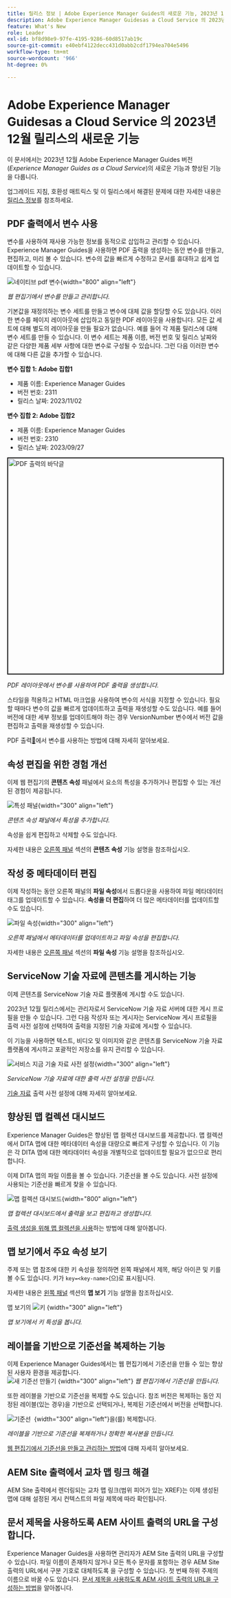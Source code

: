 ```yaml
---
title: 릴리스 정보 | Adobe Experience Manager Guides의 새로운 기능, 2023년 12월 릴리스
description: Adobe Experience Manager Guidesas a Cloud Service 의 2023년 12월 릴리스의 새로운 기능과 향상된 기능에 대해 알아보십시오.
feature: What's New
role: Leader
exl-id: bf8d98e9-97fe-4195-9286-60d8517ab19c
source-git-commit: e40ebf4122decc431d0abb2cdf1794ea704e5496
workflow-type: tm+mt
source-wordcount: '966'
ht-degree: 0%

---
```


# Adobe Experience Manager Guidesas a Cloud Service 의 2023년 12월 릴리스의 새로운 기능

이 문서에서는 2023년 12월 Adobe Experience Manager Guides 버전(*Experience Manager Guides as a Cloud Service*)의 새로운 기능과 향상된 기능을 다룹니다.

업그레이드 지침, 호환성 매트릭스 및 이 릴리스에서 해결된 문제에 대한 자세한 내용은 [릴리스 정보](release-notes-2023-12-0.md)를 참조하세요.


## PDF 출력에서 변수 사용

변수를 사용하여 재사용 가능한 정보를 동적으로 삽입하고 관리할 수 있습니다. Experience Manager Guides을 사용하면 PDF 출력을 생성하는 동안 변수를 만들고, 편집하고, 미리 볼 수 있습니다. 변수의 값을 빠르게 수정하고 문서를 휴대하고 쉽게 업데이트할 수 있습니다.

![네이티브 pdf 변수](assets/add-variable-default.png){width="800" align="left"}

*웹 편집기에서 변수를 만들고 관리합니다.*

기본값을 재정의하는 변수 세트를 만들고 변수에 대체 값을 할당할 수도 있습니다. 이러한 변수를 페이지 레이아웃에 삽입하고 동일한 PDF 레이아웃을 사용합니다. 모든 값 세트에 대해 별도의 레이아웃을 만들 필요가 없습니다. 예를 들어 각 제품 릴리스에 대해 변수 세트를 만들 수 있습니다. 이 변수 세트는 제품 이름, 버전 번호 및 릴리스 날짜와 같은 다양한 제품 세부 사항에 대한 변수로 구성될 수 있습니다. 그런 다음 이러한 변수에 대해 다른 값을 추가할 수 있습니다.

**변수 집합 1: Adobe 집합1**

* 제품 이름: Experience Manager Guides
* 버전 번호: 2311
* 릴리스 날짜: 2023/11/02

**변수 집합 2: Adobe 집합2**

* 제품 이름: Experience Manager Guides
* 버전 번호: 2310
* 릴리스 날짜: 2023/09/27



<img src="./assets/native-pdf-variable-output.png" alt="PDF 출력의 바닥글" width="500" border="2px">

*PDF 레이아웃에서 변수를 사용하여 PDF 출력을 생성합니다.*

스타일을 적용하고 HTML 마크업을 사용하여 변수의 서식을 지정할 수 있습니다.  필요할 때마다 변수의 값을 빠르게 업데이트하고 출력을 재생성할 수도 있습니다. 예를 들어 버전에 대한 세부 정보를 업데이트해야 하는 경우 VersionNumber 변수에서 버전 값을 편집하고 출력을 재생성할 수 있습니다.


PDF 출력[&#128279;](../native-pdf/native-pdf-variables.md)에서 변수를 사용하는 방법에 대해 자세히 알아보세요.





## 속성 편집을 위한 경험 개선

이제 웹 편집기의 **콘텐츠 속성** 패널에서 요소의 특성을 추가하거나 편집할 수 있는 개선된 경험이 제공됩니다.

![특성 패널](assets/attributes-multiple-properties.png){width="300" align="left"}

*콘텐츠 속성 패널에서 특성을 추가합니다.*

속성을 쉽게 편집하고 삭제할 수도 있습니다.

자세한 내용은 [오른쪽 패널](../user-guide/web-editor-features.md#id2051EB003YK) 섹션의 **콘텐츠 속성** 기능 설명을 참조하십시오.


## 작성 중 메타데이터 편집

이제 작성하는 동안 오른쪽 패널의 **파일 속성**&#x200B;에서 드롭다운을 사용하여 파일 메타데이터 태그를 업데이트할 수 있습니다. **속성을 더 편집**&#x200B;하여 더 많은 메타데이터를 업데이트할 수도 있습니다.

![파일 속성](assets/file-properties-general.png){width="300" align="left"}

*오른쪽 패널에서 메타데이터를 업데이트하고 파일 속성을 편집합니다.*

자세한 내용은 [오른쪽 패널](../user-guide/web-editor-features.md#id2051EB003YK) 섹션의 **파일 속성** 기능 설명을 참조하십시오.

## ServiceNow 기술 자료에 콘텐츠를 게시하는 기능

이제 콘텐츠를 ServiceNow 기술 자료 플랫폼에 게시할 수도 있습니다.

2023년 12월 릴리스에서는 관리자로서 ServiceNow 기술 자료 서버에 대한 게시 프로필을 만들 수 있습니다. 그런 다음 작성자 또는 게시자는 ServiceNow 게시 프로필을 출력 사전 설정에 선택하여 출력을 지정된 기술 자료에 게시할 수 있습니다.

이 기능을 사용하면 텍스트, 비디오 및 이미지와 같은 콘텐츠를 ServiceNow 기술 자료 플랫폼에 게시하고 포괄적인 저장소를 유지 관리할 수 있습니다.


![서비스 지금 기술 자료 사전 설정](assets/knowledgebase--output-preset.png){width="300" align="left"}

*ServiceNow 기술 자료에 대한 출력 사전 설정을 만듭니다.*

[기술 자료](../user-guide/generate-output-knowledge-base.md) 출력 사전 설정에 대해 자세히 알아보세요.

## 향상된 맵 컬렉션 대시보드

Experience Manager Guides은 향상된 맵 컬렉션 대시보드를 제공합니다. 맵 컬렉션에서 DITA 맵에 대한 메타데이터 속성을 대량으로 빠르게 구성할 수 있습니다. 이 기능은 각 DITA 맵에 대한 메타데이터 속성을 개별적으로 업데이트할 필요가 없으므로 편리합니다.

이제 DITA 맵의 파일 이름을 볼 수 있습니다. 기준선을 볼 수도 있습니다. 사전 설정에 사용되는 기준선을 빠르게 찾을 수 있습니다.

![맵 컬렉션 대시보드](assets/map-collection-dashboard.png){width="800" align="left"}

*맵 컬렉션 대시보드에서 출력을 보고 편집하고 생성합니다.*

[출력 생성을 위해 맵 컬렉션을 사용](../user-guide/generate-output-use-map-collection-output-generation.md)하는 방법에 대해 알아봅니다.

## 맵 보기에서 주요 속성 보기

주제 또는 맵 참조에 대한 키 속성을 정의하면 왼쪽 패널에서 제목, 해당 아이콘 및 키를 볼 수도 있습니다. 키가 `key=<key-name>`(으)로 표시됩니다.

자세한 내용은 [왼쪽 패널](../user-guide/web-editor-features.md#id2051EA0M0HS) 섹션의 **맵 보기** 기능 설명을 참조하십시오.

맵 보기의 ![키](assets/view-key-title-map-view.png) {width="300" align="left"}

*맵 보기에서 키 특성을 봅니다.*

## 레이블을 기반으로 기준선을 복제하는 기능

이제 Experience Manager Guides에서는 웹 편집기에서 기준선을 만들 수 있는 향상된 사용자 환경을 제공합니다.\
![새 기준선 만들기](assets/create-new-baseline.png) {width="300" align="left"}
*웹 편집기에서 기준선을 만듭니다.*

또한 레이블을 기반으로 기준선을 복제할 수도 있습니다. 참조 버전은 복제하는 동안 지정된 레이블(있는 경우)을 기반으로 선택되거나, 복제된 기준선에서 버전을 선택합니다.


![기준선 &#x200B;](assets/duplicate-baseline.png) {width="300" align="left"}을(를) 복제합니다.

*레이블을 기반으로 기준선을 복제하거나 정확한 복사본을 만듭니다.*

[웹 편집기에서 기준선을 만들고 관리하는 방법](../user-guide/web-editor-baseline.md)에 대해 자세히 알아보세요.

## AEM Site 출력에서 교차 맵 링크 해결

AEM Site 출력에서 렌더링되는 교차 맵 링크(범위 피어가 있는 XREF)는 이제 생성된 맵에 대해 설정된 게시 컨텍스트의 파일 제목에 따라 확인됩니다.


## 문서 제목을 사용하도록 AEM 사이트 출력의 URL을 구성합니다.

Experience Manager Guides을 사용하면 관리자가 AEM Site 출력의 URL을 구성할 수 있습니다. 파일 이름이 존재하지 않거나 모든 특수 문자를 포함하는 경우 AEM Site 출력의 URL에서 구분 기호로 대체하도록 을 구성할 수 있습니다. 첫 번째 하위 주제의 이름으로 바꿀 수도 있습니다. [문서 제목을 사용하도록 AEM 사이트 출력의 URL을 구성하는 방법](../cs-install-guide/conf-output-generation.md#configure-the-url-of-the-aem-site-output-to-use-the-document-title)을 알아봅니다.
